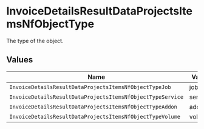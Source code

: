 # InvoiceDetailsResultDataProjectsItemsNfObjectType

The type of the object.


## Values

| Name                                                       | Value                                                      |
| ---------------------------------------------------------- | ---------------------------------------------------------- |
| `InvoiceDetailsResultDataProjectsItemsNfObjectTypeJob`     | job                                                        |
| `InvoiceDetailsResultDataProjectsItemsNfObjectTypeService` | service                                                    |
| `InvoiceDetailsResultDataProjectsItemsNfObjectTypeAddon`   | addon                                                      |
| `InvoiceDetailsResultDataProjectsItemsNfObjectTypeVolume`  | volume                                                     |